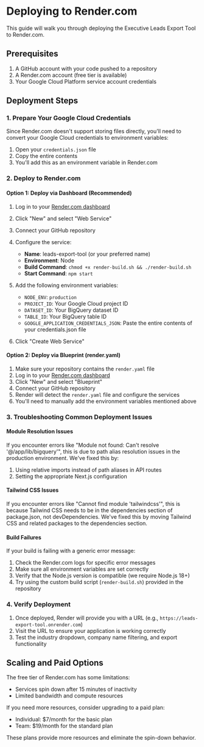 # Deploying to Render.com

This guide will walk you through deploying the Executive Leads Export Tool to Render.com.

## Prerequisites

1. A GitHub account with your code pushed to a repository
2. A Render.com account (free tier is available)
3. Your Google Cloud Platform service account credentials

## Deployment Steps

### 1. Prepare Your Google Cloud Credentials

Since Render.com doesn't support storing files directly, you'll need to convert your Google Cloud credentials to environment variables:

1. Open your `credentials.json` file
2. Copy the entire contents
3. You'll add this as an environment variable in Render.com

### 2. Deploy to Render.com

#### Option 1: Deploy via Dashboard (Recommended)

1. Log in to your [Render.com dashboard](https://dashboard.render.com/)
2. Click "New" and select "Web Service"
3. Connect your GitHub repository
4. Configure the service:
   - **Name**: leads-export-tool (or your preferred name)
   - **Environment**: Node
   - **Build Command**: `chmod +x render-build.sh && ./render-build.sh`
   - **Start Command**: `npm start`
5. Add the following environment variables:
   - `NODE_ENV`: `production`
   - `PROJECT_ID`: Your Google Cloud project ID
   - `DATASET_ID`: Your BigQuery dataset ID
   - `TABLE_ID`: Your BigQuery table ID
   - `GOOGLE_APPLICATION_CREDENTIALS_JSON`: Paste the entire contents of your credentials.json file

6. Click "Create Web Service"

#### Option 2: Deploy via Blueprint (render.yaml)

1. Make sure your repository contains the `render.yaml` file
2. Log in to your [Render.com dashboard](https://dashboard.render.com/)
3. Click "New" and select "Blueprint"
4. Connect your GitHub repository
5. Render will detect the `render.yaml` file and configure the services
6. You'll need to manually add the environment variables mentioned above

### 3. Troubleshooting Common Deployment Issues

#### Module Resolution Issues

If you encounter errors like "Module not found: Can't resolve '@/app/lib/bigquery'", this is due to path alias resolution issues in the production environment. We've fixed this by:

1. Using relative imports instead of path aliases in API routes
2. Setting the appropriate Next.js configuration

#### Tailwind CSS Issues

If you encounter errors like "Cannot find module 'tailwindcss'", this is because Tailwind CSS needs to be in the dependencies section of package.json, not devDependencies. We've fixed this by moving Tailwind CSS and related packages to the dependencies section.

#### Build Failures

If your build is failing with a generic error message:

1. Check the Render.com logs for specific error messages
2. Make sure all environment variables are set correctly
3. Verify that the Node.js version is compatible (we require Node.js 18+)
4. Try using the custom build script (`render-build.sh`) provided in the repository

### 4. Verify Deployment

1. Once deployed, Render will provide you with a URL (e.g., `https://leads-export-tool.onrender.com`)
2. Visit the URL to ensure your application is working correctly
3. Test the industry dropdown, company name filtering, and export functionality

## Scaling and Paid Options

The free tier of Render.com has some limitations:
- Services spin down after 15 minutes of inactivity
- Limited bandwidth and compute resources

If you need more resources, consider upgrading to a paid plan:
- Individual: $7/month for the basic plan
- Team: $19/month for the standard plan

These plans provide more resources and eliminate the spin-down behavior.